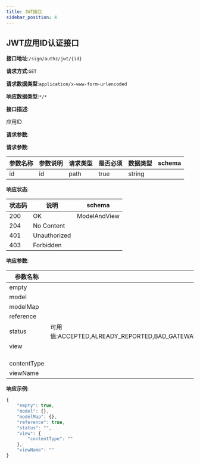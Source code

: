 ```yaml
---
title: JWT接口
sidebar_position: 4
---
```


## JWT应用ID认证接口


**接口地址**:`/sign/authz/jwt/{id}`


**请求方式**:`GET`


**请求数据类型**:`application/x-www-form-urlencoded`


**响应数据类型**:`*/*`


**接口描述**:<p>应用ID</p>



**请求参数**:


**请求参数**:


| 参数名称 | 参数说明 | 请求类型    | 是否必须 | 数据类型 | schema |
| -------- | -------- | ----- | -------- | -------- | ------ |
|id|id|path|true|string||


**响应状态**:


| 状态码 | 说明 | schema |
| -------- | -------- | ----- | 
|200|OK|ModelAndView|
|204|No Content||
|401|Unauthorized||
|403|Forbidden||


**响应参数**:


| 参数名称 | 参数说明 | 类型 | schema |
| -------- | -------- | ----- |----- | 
|empty||boolean||
|model||object||
|modelMap||object||
|reference||boolean||
|status|可用值:ACCEPTED,ALREADY_REPORTED,BAD_GATEWAY,BAD_REQUEST,BANDWIDTH_LIMIT_EXCEEDED,CHECKPOINT,CONFLICT,CONTINUE,CREATED,DESTINATION_LOCKED,EXPECTATION_FAILED,FAILED_DEPENDENCY,FORBIDDEN,FOUND,GATEWAY_TIMEOUT,GONE,HTTP_VERSION_NOT_SUPPORTED,IM_USED,INSUFFICIENT_SPACE_ON_RESOURCE,INSUFFICIENT_STORAGE,INTERNAL_SERVER_ERROR,I_AM_A_TEAPOT,LENGTH_REQUIRED,LOCKED,LOOP_DETECTED,METHOD_FAILURE,METHOD_NOT_ALLOWED,MOVED_PERMANENTLY,MOVED_TEMPORARILY,MULTIPLE_CHOICES,MULTI_STATUS,NETWORK_AUTHENTICATION_REQUIRED,NON_AUTHORITATIVE_INFORMATION,NOT_ACCEPTABLE,NOT_EXTENDED,NOT_FOUND,NOT_IMPLEMENTED,NOT_MODIFIED,NO_CONTENT,OK,PARTIAL_CONTENT,PAYLOAD_TOO_LARGE,PAYMENT_REQUIRED,PERMANENT_REDIRECT,PRECONDITION_FAILED,PRECONDITION_REQUIRED,PROCESSING,PROXY_AUTHENTICATION_REQUIRED,REQUESTED_RANGE_NOT_SATISFIABLE,REQUEST_ENTITY_TOO_LARGE,REQUEST_HEADER_FIELDS_TOO_LARGE,REQUEST_TIMEOUT,REQUEST_URI_TOO_LONG,RESET_CONTENT,SEE_OTHER,SERVICE_UNAVAILABLE,SWITCHING_PROTOCOLS,TEMPORARY_REDIRECT,TOO_EARLY,TOO_MANY_REQUESTS,UNAUTHORIZED,UNAVAILABLE_FOR_LEGAL_REASONS,UNPROCESSABLE_ENTITY,UNSUPPORTED_MEDIA_TYPE,UPGRADE_REQUIRED,URI_TOO_LONG,USE_PROXY,VARIANT_ALSO_NEGOTIATES|string||
|view||View|View|
|&emsp;&emsp;contentType||string||
|viewName||string||


**响应示例**:
```javascript
{
	"empty": true,
	"model": {},
	"modelMap": {},
	"reference": true,
	"status": "",
	"view": {
		"contentType": ""
	},
	"viewName": ""
}
```